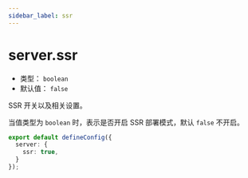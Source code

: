 ```yaml
---
sidebar_label: ssr
---
```


# server.ssr



* 类型： `boolean`
* 默认值： `false`

SSR 开关以及相关设置。

当值类型为 `boolean` 时，表示是否开启 SSR 部署模式，默认 `false` 不开启。

```typescript title="modern.config.ts"
export default defineConfig({
  server: {
    ssr: true,
  }
});
```

